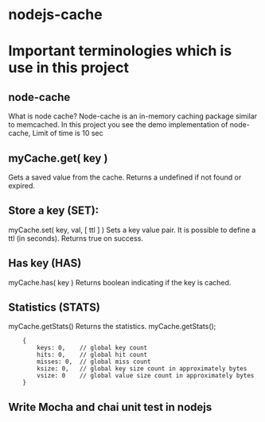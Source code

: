 # nodejs-cache
# Important terminologies which is use in this project 
## node-cache
What is node cache?
Node-cache is an in-memory caching package similar to memcached. 
In this project you see the demo implementation of node-cache,  Limit of time is 10 sec

## myCache.get( key )

Gets a saved value from the cache. Returns a undefined if not found or expired.

## Store a key (SET):
myCache.set( key, val, [ ttl ] )
Sets a key value pair. It is possible to define a ttl (in seconds). Returns true on success.

## Has key (HAS)
myCache.has( key )
Returns boolean indicating if the key is cached.

## Statistics (STATS)

myCache.getStats()
Returns the statistics.
myCache.getStats();
   
        {
            keys: 0,    // global key count
            hits: 0,    // global hit count
            misses: 0,  // global miss count
            ksize: 0,   // global key size count in approximately bytes
            vsize: 0    // global value size count in approximately bytes
        }

## Write Mocha and chai unit test in nodejs 

